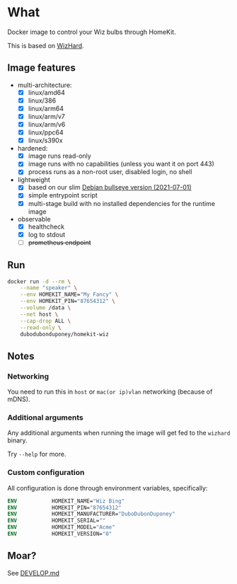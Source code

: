 # What

Docker image to control your Wiz bulbs through HomeKit.

This is based on [WizHard](https://github.com/dubo-dubon-duponey/wizhart).

## Image features

* multi-architecture:
  * [x] linux/amd64
  * [x] linux/386
  * [x] linux/arm64
  * [x] linux/arm/v7
  * [x] linux/arm/v6
  * [x] linux/ppc64
  * [x] linux/s390x
* hardened:
  * [x] image runs read-only
  * [x] image runs with no capabilities (unless you want it on port 443)
  * [x] process runs as a non-root user, disabled login, no shell
* lightweight
  * [x] based on our slim [Debian bullseye version (2021-07-01)](https://github.com/dubo-dubon-duponey/docker-debian)
  * [x] simple entrypoint script
  * [x] multi-stage build with no installed dependencies for the runtime image
* observable
  * [x] healthcheck
  * [x] log to stdout
  * [ ] ~~prometheus endpoint~~

## Run

```bash
docker run -d --rm \
    --name "speaker" \
    --env HOMEKIT_NAME="My Fancy" \
    --env HOMEKIT_PIN="87654312" \
    --volume /data \
    --net host \
    --cap-drop ALL \
    --read-only \
    dubodubonduponey/homekit-wiz
```

## Notes

### Networking

You need to run this in `host` or `mac(or ip)vlan` networking (because of mDNS).

### Additional arguments

Any additional arguments when running the image will get fed to the `wizhard` binary.

Try `--help` for more.

### Custom configuration

All configuration is done through environment variables, specifically:

```dockerfile
ENV           HOMEKIT_NAME="Wiz Bing"
ENV           HOMEKIT_PIN="87654312"
ENV           HOMEKIT_MANUFACTURER="DuboDubonDuponey"
ENV           HOMEKIT_SERIAL=""
ENV           HOMEKIT_MODEL="Acme"
ENV           HOMEKIT_VERSION="0"
```

## Moar?

See [DEVELOP.md](DEVELOP.md)
